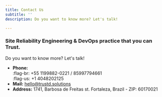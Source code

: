```yaml
---
title: Contact Us
subtitle: ''
description: Do you want to know more? Let's talk!

---
```

### Site Reliability Engineering & DevOps practice that you can Trust.

Do you want to know more? Let's talk!

* **Phone:**  
:flag-br: +55 1199882-0221 / 85997794661  
:flag-us: +1 4048202125
* **Mail:** hello@trustd.solutions
* **Address:** 1741, Barbosa de Freitas st. Fortaleza, Brazil - ZIP: 60170021